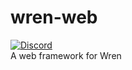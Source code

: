 # wren-web
[![Discord](https://img.shields.io/discord/829780189956276254?logo=discord)](https://discord.gg/cHkAchhaeN)    
A web framework for Wren